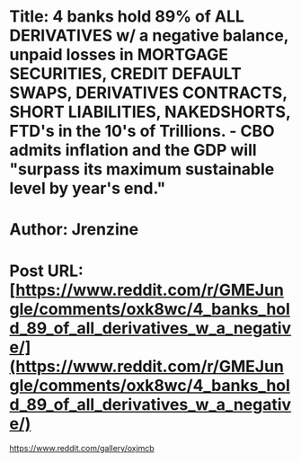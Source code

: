 # Title: 4 banks hold 89% of ALL DERIVATIVES w/ a negative balance, unpaid losses in MORTGAGE SECURITIES, CREDIT DEFAULT SWAPS, DERIVATIVES CONTRACTS, SHORT LIABILITIES, NAKEDSHORTS, FTD's in the 10's of Trillions. - CBO admits inflation and the GDP will "surpass its maximum sustainable level by year's end."
# Author: Jrenzine
# Post URL: [https://www.reddit.com/r/GMEJungle/comments/oxk8wc/4_banks_hold_89_of_all_derivatives_w_a_negative/](https://www.reddit.com/r/GMEJungle/comments/oxk8wc/4_banks_hold_89_of_all_derivatives_w_a_negative/)


https://www.reddit.com/gallery/oxjmcb